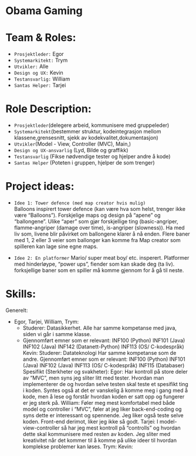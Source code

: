 # Obama Gaming

# Team & Roles:
* `Prosjektleder:` Egor
* `Systemarkitekt:` Trym
* `Utvikler:` Alle
* `Design og UX:` Kevin
* `Testansvarlig:` William
* `Santas Helper:` Tarjei

# Role Description:
* `Prosjektleder`(delegere arbeid, kommunisere med gruppeleder)
* `Systemarkitekt`(bestemmer struktur, kodeintegrasjon mellom klassene,grensesnitt, sjekk av kodekvalitet,dokumentasjon)
* `Utvikler`(Model - View, Controller (MVC), Main,)
* `Design og UX-ansvarlig` (Lyd, Bilde og graffikk)
* `Testansvarlig` (Fikse nødvendige tester og hjelper andre å kode)
* `Santas Helper` (Poteten i gruppen, hjelper de som trenger)

# Project ideas:
* `Idee 1: Tower defence (med map creator hvis mulig)`\
	Balloons inspirert tower defence (kan være hva som helst, trenger ikke være “Balloons”).
	Forskjelige maps og design på “apene” og “ballongene”.
	Ulike “aper” som gjør forskjellige ting (basic-angriper, flamme-angriper (damage over time), is-angriper (slowness)).
	Ha med liv som, livene blir påvirket om ballongene klarer å nå enden.
	Flere baner med 1, 2 eller 3 veier som ballonger kan komme fra
	Map creator som spilleren kan lage sine egne maps.

* `Idee 2: En platformer`
	Mario/ super meat boy/ etc. insperert.
	Platformer med hinderløype, “power ups”, fiender som kan skade deg (ta liv).
	forksjellige baner som en spiller må komme gjennom for å gå til neste.

# Skills:
Generelt:
* Egor, Tarjei, William, Trym:
	* Studerer: Datasikkerhet.
		Alle har samme kompetanse med java, siden vi går i samme klasse.
	* Gjennomført emner som er relevant:
		INF100 (Python)
		INF101 (Java)
		INF102 (Java)
		INF142 (Datanett-Python)
		INF113 (OS/ C-kodespråk)
	Kevin:
		Studerer: Datateknologi
		Har samme kompetanse som de andre.
				Gjennomført emner som er relevant:
			INF100 (Python)
					INF101 (Java)
					INF102 (Java)
					INF113 (OS/ C-kodespråk)
			INF115 (Databaser)
Spesifikt (Sterkheter og svakheter):
	Egor:
		Har kontroll på store deler av “MVC”, men syns jeg sliter litt med tester. Hvordan man implementerer de og hvordan selve testen skal teste et spesifikt ting i koden.
		Syntes også at det er vanskelig å komme meg i gang med å kode, men å lese og forstår hvordan koden er satt opp og fungerer er jeg sterk på.
	William:
		Føler meg mest komfortabel med både model og controller i “MVC”, føler at jeg liker back-end-coding og syns dette er interessant og spennende. 
		Jeg liker også teste selve koden. Front-end derimot, liker jeg ikke så godt.
	Tarjei:
		I model-view-controller så har jeg mest kontroll på “controlls” og hvordan dette skal kommunisere med resten av koden. 
		Jeg sliter med kreativitet når det kommer til å komme på ulike ideer til hvordan komplekse problemer kan løses.
	Trym:
	Kevin:

